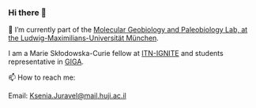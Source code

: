 ### Hi there 👋


🔭 I’m currently part of the [Molecular Geobiology and Paleobiology Lab, at the Ludwig-Maximilians-Universität München](http://www.palaeontologie.geo.lmu.de/molpal/).

I am a Marie Skłodowska-Curie fellow at [ITN-IGNITE](http://www.itn-ignite.eu/projects/11573_ksenia-juravel/)
and students representative in [GIGA](https://www.giga-cos.org/). 

📫 How to reach me: 

Email: Ksenia.Juravel@mail.huji.ac.il


<!--
**KseniaJuravel/KseniaJuravel** is a ✨ _special_ ✨ repository because its `README.md` (this file) appears on your GitHub profile.

Here are some ideas to get you started:



- 🌱 I’m currently learning ...
- 👯 I’m looking to collaborate on ...
- 🤔 I’m looking for help with ...
- 💬 Ask me about ...
- 😄 Pronouns: ...
- ⚡ Fun fact: ...
-->
